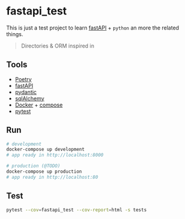 # fastapi_test

This is just a test project to learn [fastAPI](https://fastapi.tiangolo.com/) + `python` an more the related things.

> Directories & ORM inspired in [](ttps://github.com/tiangolo/full-stack-fastapi-postgresql)

## Tools

- [Poetry](https://python-poetry.org/)
- [fastAPI](https://fastapi.tiangolo.com/)
- [pydantic](https://pydantic-docs.helpmanual.io/)
- [sqlAlchemy](https://www.sqlalchemy.org/)
- [Docker](https://www.docker.com/) + [compose](https://docs.docker.com/compose/)
- [pytest](https://docs.pytest.org/en/7.1.x/)

## Run

```bash
# development
docker-compose up development
# app ready in http://localhost:8000

# production (@TODO)
docker-compose up production
# app ready in http://localhost:80
```

## Test

```bash
pytest --cov=fastapi_test --cov-report=html -s tests
```

